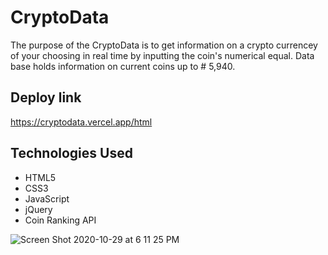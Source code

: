  # CryptoData
The purpose of the CryptoData is to get information on a crypto currencey of your choosing in real time by inputting the coin's numerical equal. Data base holds information on current coins up to # 5,940.

## Deploy link
https://cryptodata.vercel.app/html

## Technologies Used 
- HTML5
- CSS3
- JavaScript
- jQuery
- Coin Ranking API



![Screen Shot 2020-10-29 at 6 11 25 PM](https://user-images.githubusercontent.com/73125103/97638376-cd3d1d00-1a12-11eb-834f-8b3a60d96cfc.png)

